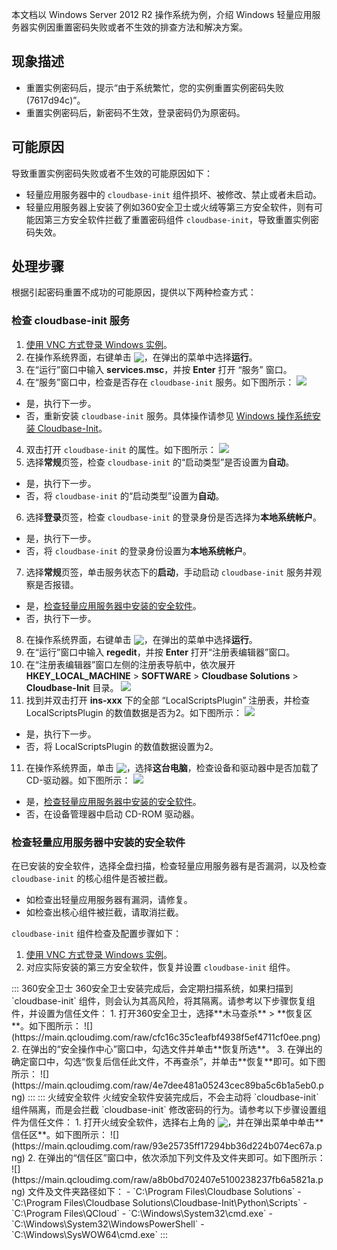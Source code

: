 本文档以 Windows Server 2012 R2 操作系统为例，介绍 Windows 轻量应用服务器实例因重置密码失败或者不生效的排查方法和解决方案。

## 现象描述
- 重置实例密码后，提示“由于系统繁忙，您的实例重置实例密码失败(7617d94c)”。
- 重置实例密码后，新密码不生效，登录密码仍为原密码。


## 可能原因
导致重置实例密码失败或者不生效的可能原因如下：
- 轻量应用服务器中的 `cloudbase-init` 组件损坏、被修改、禁止或者未启动。
- 轻量应用服务器上安装了例如360安全卫士或火绒等第三方安全软件，则有可能因第三方安全软件拦截了重置密码组件 `cloudbase-init`，导致重置实例密码失效。


## 处理步骤

根据引起密码重置不成功的可能原因，提供以下两种检查方式：

### 检查 cloudbase-init 服务

1. [使用 VNC 方式登录 Windows 实例](https://cloud.tencent.com/document/product/1207/44656)。
2. 在操作系统界面，右键单击 <img src="https://main.qcloudimg.com/raw/87d894e564b7e837d9f478298cf2e292.png" style="margin: -3px 0px;"></img>，在弹出的菜单中选择**运行**。
3. 在“运行”窗口中输入 **services.msc**，并按 **Enter** 打开 “服务” 窗口。
4. 在“服务”窗口中，检查是否存在 `cloudbase-init` 服务。如下图所示：
![](https://main.qcloudimg.com/raw/61eb2c9bf42f1da08aae96b44173ac35.png)
 - 是，执行下一步。
 - 否，重新安装 `cloudbase-init` 服务。具体操作请参见 [Windows 操作系统安装 Cloudbase-Init](https://cloud.tencent.com/document/product/213/30000)。
4. 双击打开 `cloudbase-init` 的属性。如下图所示：
![](https://main.qcloudimg.com/raw/1f9292a4e922b662e271ecfb49bf4bef.png)
5. 选择**常规**页签，检查 `cloudbase-init` 的“启动类型”是否设置为**自动**。
 - 是，执行下一步。
 - 否，将 `cloudbase-init` 的“启动类型”设置为**自动**。
6. 选择**登录**页签，检查 `cloudbase-init` 的登录身份是否选择为**本地系统帐户**。
 - 是，执行下一步。
 - 否，将 `cloudbase-init` 的登录身份设置为**本地系统帐户**。
7. 选择**常规**页签，单击服务状态下的**启动**，手动启动 `cloudbase-init` 服务并观察是否报错。
 - 是，[检查轻量应用服务器中安装的安全软件](#CheckSecuritySoftware)。
 - 否，执行下一步。
8. 在操作系统界面，右键单击 <img src="https://main.qcloudimg.com/raw/87d894e564b7e837d9f478298cf2e292.png" style="margin: -3px 0px;"></img>，在弹出的菜单中选择**运行**。
9. 在“运行”窗口中输入 **regedit**，并按 **Enter** 打开“注册表编辑器”窗口。
9. 在“注册表编辑器”窗口左侧的注册表导航中，依次展开 **HKEY_LOCAL_MACHINE** > **SOFTWARE** > **Cloudbase Solutions** > **Cloudbase-Init** 目录。
![](https://qcloudimg.tencent-cloud.cn/raw/0e840b213efeac583d803fe1a6f960e2.png)
10. 找到并双击打开 **ins-xxx** 下的全部 “LocalScriptsPlugin” 注册表，并检查 LocalScriptsPlugin 的数值数据是否为2。如下图所示：
![](https://main.qcloudimg.com/raw/2394613b372459707e8209c38e2a4105.png)
 - 是，执行下一步。
 - 否，将 LocalScriptsPlugin 的数值数据设置为2。
11. 在操作系统界面，单击 <img src="https://main.qcloudimg.com/raw/87d894e564b7e837d9f478298cf2e292.png" style="margin: -3px 0px;"></img>，选择**这台电脑**，检查设备和驱动器中是否加载了 CD-驱动器。如下图所示：
![](https://main.qcloudimg.com/raw/8c6e8c83acfdfaccbdcfc98597662aaa.png)
 - 是，[检查轻量应用服务器中安装的安全软件](#CheckSecuritySoftware)。
 - 否，在设备管理器中启动 CD-ROM 驱动器。


### 检查轻量应用服务器中安装的安全软件[](id:CheckSecuritySoftware)

在已安装的安全软件，选择全盘扫描，检查轻量应用服务器有是否漏洞，以及检查 `cloudbase-init` 的核心组件是否被拦截。
- 如检查出轻量应用服务器有漏洞，请修复。
- 如检查出核心组件被拦截，请取消拦截。

`cloudbase-init` 组件检查及配置步骤如下：
1. [使用 VNC 方式登录 Windows 实例](https://cloud.tencent.com/document/product/1207/44656)。
2. 对应实际安装的第三方安全软件，恢复并设置 `cloudbase-init` 组件。

<dx-tabs>
::: 360安全卫士
360安全卫士安装完成后，会定期扫描系统，如果扫描到 `cloudbase-init` 组件，则会认为其高风险，将其隔离。请参考以下步骤恢复组件，并设置为信任文件：
1. 打开360安全卫士，选择**木马查杀** > **恢复区**。如下图所示：
![](https://main.qcloudimg.com/raw/cfc16c35c1eafbf4938f5ef4711cf0ee.png)
2. 在弹出的“安全操作中心”窗口中，勾选文件并单击**恢复所选**。
3. 在弹出的确定窗口中，勾选“恢复后信任此文件，不再查杀”，并单击**恢复**即可。如下图所示：
![](https://main.qcloudimg.com/raw/4e7dee481a05243cec89ba5c6b1a5eb0.png)
:::
::: 火绒安全软件
火绒安全软件安装完成后，不会主动将 `cloudbase-init` 组件隔离，而是会拦截 `cloudbase-init` 修改密码的行为。请参考以下步骤设置组件为信任文件：
1. 打开火绒安全软件，选择右上角的 <img src="https://main.qcloudimg.com/raw/66dcf0fca93bab386180ab4337ebda92.png" style="margin:-3px 0px">，并在弹出菜单中单击**信任区**。如下图所示：
![](https://main.qcloudimg.com/raw/93e25735ff17294bb36d224b074ec67a.png)
2. 在弹出的“信任区”窗口中，依次添加下列文件及文件夹即可。如下图所示：
![](https://main.qcloudimg.com/raw/a8b0bd702407e5100238237fb6a5821a.png)
文件及文件夹路径如下：
 - `C:\Program Files\Cloudbase Solutions`
 - `C:\Program Files\Cloudbase Solutions\Cloudbase-Init\Python\Scripts`
 - `C:\Program Files\QCloud`
 - `C:\Windows\System32\cmd.exe`
 - `C:\Windows\System32\WindowsPowerShell`
 - `C:\Windows\SysWOW64\cmd.exe`
:::
</dx-tabs>


